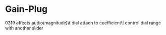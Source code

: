 # Gain-Plug
0319
affects audio(magnitude)\t
dial attach to coefficient\t
control dial range with another slider
